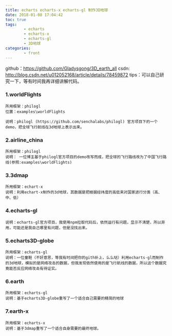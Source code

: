 ```yaml
---
title: echarts echarts-x echarts-gl 制作3D地球
date: 2018-01-08 17:04:42
toc: true
tags: 
        - echarts
        - echarts-x
        - echarts-gl
        - 3D地球
categories:
        - front
---
```

github：https://github.com/Gladysgong/3D_earth_all
csdn: http://blog.csdn.net/u012052168/article/details/78459872
tips：可以自己研究一下，等有时间我再详细讲解代码。
### 1.worldFlights
	所用框架：philogl
	位置：examples\worldFlights
<!-- more-->
	说明：philogl (https://github.com/senchalabs/philogl) 官方项目下的一个demo，把全球飞行航线在3d地球上表示出来。
### 2.airline_china
	所用框架：philogl
	说明： 一位博主基于philogl官方项目的demo改写而成，把全球的飞行路线改为了中国飞行路线(参照:examples\worldFlights)
### 3.3dmap
	所用框架：echart-x
	说明：利用echart-x制作的3d地球，其数据是把根据经纬度的高低来对国家进行分类（高、中、低）
### 4.echarts-gl
	说明：echarts-gl官方项目，我使用npm拉取代码后，依然运行有问题，显示不清楚，所以弃用，可能还是我自己哪里有问题，但是没找出来。
### 5.echarts3D-globe
	所用框架：echarts-gl
	说明：一位童鞋（不好意思，等我有时间把你的gith补上，么么哒）利用echarts-gl而制作的3d地球，模拟的是网络攻击的数据，但我发现依然使用的是飞行航线的数据，所以这个数据究竟能否反应网络攻击有待证实。
### 6.earth
	所用框架：echarts-gl
	说明：基于echarts3D-globe重写了一个适合自己需要的精简的地球
### 7.earth-x
	所用框架：echarts-x
	说明：基于3dmap重写了一个适合自身需要的最终地球。